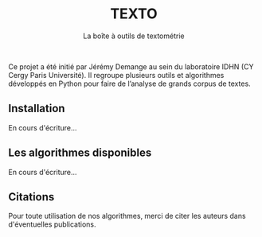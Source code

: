 <h1 align="center">TEXTO</h1>
<p align="center">La boîte à outils de textométrie</p>
<br/>

Ce projet a été initié par Jérémy Demange au sein du laboratoire IDHN (CY Cergy Paris Université). Il regroupe plusieurs outils et algorithmes développés en Python pour faire de l’analyse de grands corpus de textes.

## Installation

En cours d'écriture...

## Les algorithmes disponibles

En cours d'écriture...

## Citations

Pour toute utilisation de nos algorithmes, merci de citer les auteurs dans d'éventuelles publications.
